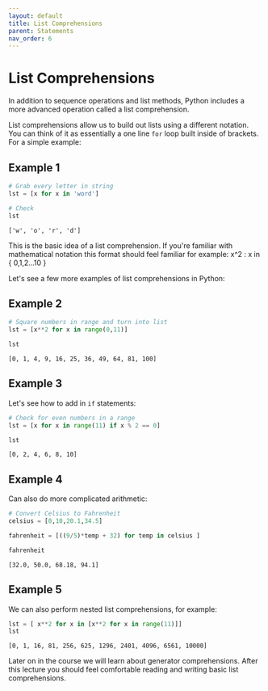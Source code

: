 ```yaml
---
layout: default
title: List Comprehensions
parent: Statements
nav_order: 6
---
```


# List Comprehensions

In addition to sequence operations and list methods, Python includes a more advanced operation called a list comprehension.

List comprehensions allow us to build out lists using a different notation. You can think of it as essentially a one line <code>for</code> loop built inside of brackets. For a simple example:
## Example 1


```python
# Grab every letter in string
lst = [x for x in 'word']
```


```python
# Check
lst
```




    ['w', 'o', 'r', 'd']



This is the basic idea of a list comprehension. If you're familiar with mathematical notation this format should feel familiar for example: x^2 : x in { 0,1,2...10 } 

Let's see a few more examples of list comprehensions in Python:
## Example 2


```python
# Square numbers in range and turn into list
lst = [x**2 for x in range(0,11)]
```


```python
lst
```




    [0, 1, 4, 9, 16, 25, 36, 49, 64, 81, 100]



## Example 3
Let's see how to add in <code>if</code> statements:


```python
# Check for even numbers in a range
lst = [x for x in range(11) if x % 2 == 0]
```


```python
lst
```




    [0, 2, 4, 6, 8, 10]



## Example 4
Can also do more complicated arithmetic:


```python
# Convert Celsius to Fahrenheit
celsius = [0,10,20.1,34.5]

fahrenheit = [((9/5)*temp + 32) for temp in celsius ]

fahrenheit
```




    [32.0, 50.0, 68.18, 94.1]



## Example 5
We can also perform nested list comprehensions, for example:


```python
lst = [ x**2 for x in [x**2 for x in range(11)]]
lst
```




    [0, 1, 16, 81, 256, 625, 1296, 2401, 4096, 6561, 10000]



Later on in the course we will learn about generator comprehensions. After this lecture you should feel comfortable reading and writing basic list comprehensions.
